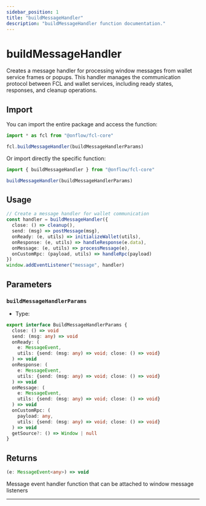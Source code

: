 ```yaml
---
sidebar_position: 1
title: "buildMessageHandler"
description: "buildMessageHandler function documentation."
---
```


<!-- THIS DOCUMENT IS AUTO-GENERATED FROM [onflow/fcl-core/src/current-user/exec-service/strategies/utils/buildMessageHandler.ts](https://github.com/onflow/fcl-js/tree/master/packages/fcl-core/src/current-user/exec-service/strategies/utils/buildMessageHandler.ts). DO NOT EDIT MANUALLY -->

# buildMessageHandler

Creates a message handler for processing window messages from wallet service
frames or popups. This handler manages the communication protocol between FCL and wallet
services, including ready states, responses, and cleanup operations.

## Import

You can import the entire package and access the function:

```typescript
import * as fcl from "@onflow/fcl-core"

fcl.buildMessageHandler(buildMessageHandlerParams)
```

Or import directly the specific function:

```typescript
import { buildMessageHandler } from "@onflow/fcl-core"

buildMessageHandler(buildMessageHandlerParams)
```

## Usage

```typescript
// Create a message handler for wallet communication
const handler = buildMessageHandler({
  close: () => cleanup(),
  send: (msg) => postMessage(msg),
  onReady: (e, utils) => initializeWallet(utils),
  onResponse: (e, utils) => handleResponse(e.data),
  onMessage: (e, utils) => processMessage(e),
  onCustomRpc: (payload, utils) => handleRpc(payload)
})
window.addEventListener("message", handler)
```

## Parameters

### `buildMessageHandlerParams` 


- Type: 
```typescript
export interface BuildMessageHandlerParams {
  close: () => void
  send: (msg: any) => void
  onReady: (
    e: MessageEvent,
    utils: {send: (msg: any) => void; close: () => void}
  ) => void
  onResponse: (
    e: MessageEvent,
    utils: {send: (msg: any) => void; close: () => void}
  ) => void
  onMessage: (
    e: MessageEvent,
    utils: {send: (msg: any) => void; close: () => void}
  ) => void
  onCustomRpc: (
    payload: any,
    utils: {send: (msg: any) => void; close: () => void}
  ) => void
  getSource?: () => Window | null
}
```


## Returns

```typescript
(e: MessageEvent<any>) => void
```


Message event handler function that can be attached to window message listeners

---